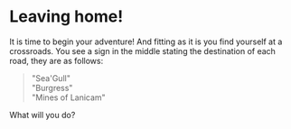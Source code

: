 # Leaving home&excl;

It is time to begin your adventure! And fitting as it is you find yourself at a crossroads. You see a sign in the middle stating the destination of each road, they are as follows:

> "Sea'Gull"  
> "Burgress"  
> "Mines of Lanicam"

What will you do?

<!-- _Take the road to Sea'Gull._

_Take the road to Burgress._

_Take the road to the Mines of Lanicam._ -->
